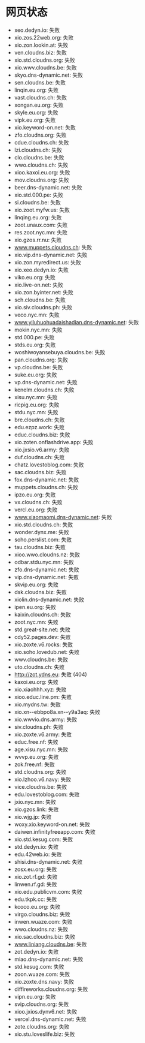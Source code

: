 # 网页状态
- xeo.dedyn.io: 失败
- xio.zos.22web.org: 失败
- xio.zon.lookin.at: 失败
- ven.cloudns.biz: 失败
- xio.std.cloudns.org: 失败
- xio.wwv.cloudns.be: 失败
- skyo.dns-dynamic.net: 失败
- sen.cloudns.be: 失败
- linqin.eu.org: 失败
- vast.cloudns.ch: 失败
- xongan.eu.org: 失败
- skyle.eu.org: 失败
- vipk.eu.org: 失败
- xio.keyword-on.net: 失败
- zfo.cloudns.org: 失败
- cdue.cloudns.ch: 失败
- lzi.cloudns.ch: 失败
- clo.cloudns.be: 失败
- wwo.cloudns.ch: 失败
- xioo.kaxoi.eu.org: 失败
- mov.cloudns.org: 失败
- beer.dns-dynamic.net: 失败
- xio.std.000.pe: 失败
- si.cloudns.be: 失败
- xio.zoot.myfw.us: 失败
- linqing.eu.org: 失败
- zoot.unaux.com: 失败
- res.zoot.nyc.mn: 失败
- xio.gzos.rr.nu: 失败
- www.muppets.cloudns.ch: 失败
- xio.vip.dns-dynamic.net: 失败
- xio.zon.myredirect.us: 失败
- xio.xeo.dedyn.io: 失败
- viko.eu.org: 失败
- xio.live-on.net: 失败
- xio.zon.byinter.net: 失败
- sch.cloudns.be: 失败
- xio.siv.cloudns.ph: 失败
- veco.nyc.mn: 失败
- www.yiluhuohuadaishadian.dns-dynamic.net: 失败
- mokin.nyc.mn: 失败
- std.000.pe: 失败
- stds.eu.org: 失败
- woshiwoyansebuya.cloudns.be: 失败
- pan.cloudns.org: 失败
- vp.cloudns.be: 失败
- suke.eu.org: 失败
- vp.dns-dynamic.net: 失败
- kenelm.cloudns.ch: 失败
- xisu.nyc.mn: 失败
- ricpig.eu.org: 失败
- stdu.nyc.mn: 失败
- bre.cloudns.ch: 失败
- edu.ezpz.work: 失败
- educ.cloudns.biz: 失败
- xio.zoten.onflashdrive.app: 失败
- xio.jxsio.v6.army: 失败
- duf.cloudns.ch: 失败
- chatz.lovestoblog.com: 失败
- sac.cloudns.biz: 失败
- fox.dns-dynamic.net: 失败
- muppets.cloudns.ch: 失败
- ipzo.eu.org: 失败
- vx.cloudns.ch: 失败
- vercl.eu.org: 失败
- www.xiaomaomi.dns-dynamic.net: 失败
- xio.std.cloudns.ch: 失败
- wonder.dynx.me: 失败
- soho.perslist.com: 失败
- tau.cloudns.biz: 失败
- xioo.wwo.cloudns.nz: 失败
- odbar.stdu.nyc.mn: 失败
- zfo.dns-dynamic.net: 失败
- vip.dns-dynamic.net: 失败
- skvip.eu.org: 失败
- dsk.cloudns.biz: 失败
- xiolin.dns-dynamic.net: 失败
- ipen.eu.org: 失败
- kaixin.cloudns.ch: 失败
- zoot.nyc.mn: 失败
- std.great-site.net: 失败
- cdy52.pages.dev: 失败
- xio.zoxte.v6.rocks: 失败
- xio.soho.lovedub.net: 失败
- wwv.cloudns.be: 失败
- uto.cloudns.ch: 失败
- http://zot.ydns.eu: 失败 (404)
- kaxoi.eu.org: 失败
- xio.xiaohhh.xyz: 失败
- xioo.educ.line.pm: 失败
- xio.mydns.tw: 失败
- xio.xn--ebbpo8a.xn--y9a3aq: 失败
- xio.wwvio.dns.army: 失败
- siv.cloudns.ph: 失败
- xio.zoxte.v6.army: 失败
- educ.free.nf: 失败
- age.xisu.nyc.mn: 失败
- wvvp.eu.org: 失败
- zok.free.nf: 失败
- std.cloudns.org: 失败
- xio.lzhoo.v6.navy: 失败
- vice.cloudns.be: 失败
- edu.lovestoblog.com: 失败
- jxio.nyc.mn: 失败
- xio.gzos.link: 失败
- xio.wjg.jp: 失败
- woxy.xio.keyword-on.net: 失败
- daiwen.infinityfreeapp.com: 失败
- xio.std.kesug.com: 失败
- std.dedyn.io: 失败
- edu.42web.io: 失败
- shisi.dns-dynamic.net: 失败
- zosx.eu.org: 失败
- xio.zot.rf.gd: 失败
- linwen.rf.gd: 失败
- xio.edu.publicvm.com: 失败
- edu.tkpk.cc: 失败
- kcoco.eu.org: 失败
- virgo.cloudns.biz: 失败
- inwen.wuaze.com: 失败
- wwo.cloudns.nz: 失败
- xio.sac.cloudns.biz: 失败
- www.liniang.cloudns.be: 失败
- zot.dedyn.io: 失败
- miao.dns-dynamic.net: 失败
- std.kesug.com: 失败
- zoon.wuaze.com: 失败
- xio.zoxte.dns.navy: 失败
- diffireworks.cloudns.org: 失败
- vipn.eu.org: 失败
- svip.cloudns.org: 失败
- xioo.jxios.dynv6.net: 失败
- vercel.dns-dynamic.net: 失败
- zote.cloudns.org: 失败
- xio.stu.loveslife.biz: 失败

